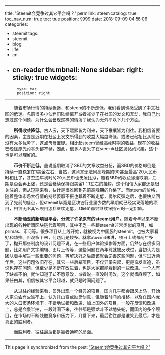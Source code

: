 
---
title: 'Steemit会竞争过其它平台吗？'
permlink: steem
catalog: true
toc_nav_num: true
toc: true
position: 9999
date: 2018-09-09 04:56:06
categories:
- steemit
tags:
- steemit
- blog
- life
- cn
- cn-reader
thumbnail: None
sidebar:
    right:
        sticky: true
widgets:
    -
        type: toc
        position: right
---


<html>
<p>　　随着市场行情的持续低迷，和steem的不断走低，我们看到也感受到了中文社区的低迷。先前很多小伙伴们陆续离开或者减少了在社区的发文和互动，我自己也想过这个问题，为什么会出现这样的情况？我认为无外乎以下几个方面。</p>
<p>　　<strong>所得收益降低。</strong>古人云，天下熙熙皆为利来，天下攘攘皆为利往。我相信首要的因素，主要是近期在社区上发文所得到的收益大幅度降低，或者已经相比从前已没有太多优势了，这点毋庸置疑。相比起steem曾经高峰时期的收益，现在的收益已经连原先的零头都不够，因此，很多人丧失了在steemit社区发帖的兴趣，这个也是可以理解的。</p>
<p>　　<strong>币价不断走低。</strong>虽说近期取消了SBD的文章收益分配，而SBD的价格却倒是持续一直稳定在1美金左右，当然，这肯定无法同高峰期的90甚至最高120人民币时相比了，甚至连年初时的20人民币也无法比拟，随着SBD的收益派送取消，后期是否会再上涨，还是会继续保持跟美金1：1左右的挂钩，这个相信大家都还是很关注的，但从短期来看，估计是很难回到先前高峰期的价格了。而steem的价格，随着整体市场大行情的持续萎靡不振也跟着不断走低，偶尔反弹之后，也很快又回到了先前的低点，但steemit毕竟是区块链行业里少数的早期就已经实现落地的项目，相信无论其它项目怎样继续走低，steem都会继续保持它的一定价值。</p>
<p>　　<strong>不断涌现的新项目平台，分流了许多原有的steemit用户。</strong>随着今年以来不断出现的各种所谓区块链代币项目，其中不乏一些跟steemit非常类似的项目，如primas、币问等。很多项目从上线开始，就被视为中国版的steemit，也被大家看好和热捧。但观察下来，问题仍是较多。就拿steemit来讲，项目上线都两年多了，抛开那些制度的设计问题不说，在一些用户体验操作等方面，仍然存在很多问题，比如用户文字编辑、图片上传等，这些问题在两年前就被反映过，当初认为是团队着手解决一些重要的问题，等解决好之后应该就会完善这些问题，但时过近两年后，这些问题依旧存在，其它一些后辈项目，不仅异军突起，更是奋发直追，虽说也存在问题，但至少是不断在改进着，也是大家都能看到的一些改进。一个人有了缺点不怕，就怕知道了却不愿意改，或者说一直没时间改，这个就很麻烦了，如果任由其，相信被其它平台超越，就只是时间问题了。</p>
<p>　　从过往的经验来看，国外出现一个经典的项目，国内几乎都会跟风上马，开始大家总会有些瞧不上，认为其山寨或缺乏创意，但随着时间的推移，以及在国内庞大的人口市场环境下，不断地试错和改进，加上国外的项目，一般在反馈和改进上，总是会慢半拍，一段时间下来，往往都是强龙斗不过地头蛇，而国内的多个项目，在市场的不断残酷竞争和压力下，几番下来，最后往往都是谁笑到最后，才是真正的胜利者。</p>
<p>　　而胜利者，往往最后都是赢者通吃的局面。</p>
</html>

- - -

This page is synchronized from the post: ['Steemit会竞争过其它平台吗？'](https://steemit.com/@rivalhw/steem)
